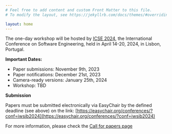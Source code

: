 ```yaml
---
# Feel free to add content and custom Front Matter to this file.
# To modify the layout, see https://jekyllrb.com/docs/themes/#overriding-theme-defaults

layout: home
---
```


The one-day workshop will be hosted by [ICSE 2024](https://conf.researchr.org/home/icse-2024), the International Conference on Software Engineering, held in April 14-20, 2024, in Lisbon, Portugal.

**Important Dates:**

- Paper submissions: November 9th, 2023
- Paper notifications: December 21st, 2023
- Camera-ready versions: January 25th, 2024
- Workshop: TBD


**Submission**

Papers must be submitted electronically via EasyChair by the defined deadline (see above) on the link: [https://easychair.org/conferences/?conf=iwsib2024](https://easychair.org/conferences/?conf=iwsib2024)

For more information, please check the [Call for papers page](/cfp)
